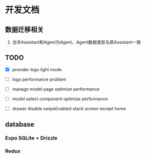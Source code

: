 # 开发文档
## 数据迁移相关
1. 合并Assistant和Agent为Agent，Agent数据类型与原Assistant一致

## TODO
- [x] provider logo light mode
- [ ] logo performance problem 
- [ ] manage model page optimize performance
- [ ] model select component optimize performance 
- [ ] drawer disable swipeEnabled stack screen except home 


## database
### Expo SQLite + Drizzle

### Redux

